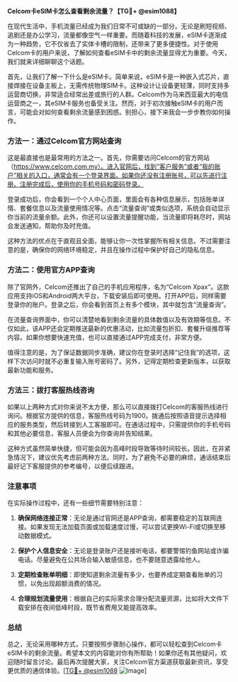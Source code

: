**Celcom卡eSIM卡怎么查看剩余流量？【TG💪+ @esim1088】**

在现代生活中，手机流量已经成为我们日常不可或缺的一部分。无论是刷短视频、追剧还是办公学习，流量都像空气一样重要。而随着科技的发展，eSIM卡逐渐成为一种趋势，它不仅省去了实体卡槽的限制，还带来了更多便捷性。对于使用Celcom卡的用户来说，了解如何查看eSIM卡中的剩余流量显得尤为重要。今天，我们就来详细聊聊这个话题。

首先，让我们了解一下什么是eSIM卡。简单来说，eSIM卡是一种嵌入式芯片，直接焊接在设备主板上，无需传统物理SIM卡。这种设计让设备更轻薄，同时支持多运营商切换，非常适合经常出差或旅行的人群。Celcom作为马来西亚最大的电信运营商之一，其eSIM卡服务也备受关注。然而，对于初次接触eSIM卡的用户而言，可能会对如何查看剩余流量感到困惑。别担心，接下来我会一步步教你如何操作。

### 方法一：通过Celcom官方网站查询

这是最直接也是最常用的方法之一。首先，你需要访问Celcom的官方网站（https://www.celcom.com.my）。进入官网后，找到“客户服务”或者“我的账户”相关的入口，通常会有一个登录界面。如果你还没有注册账号，可以先进行注册。注册完成后，使用你的手机号码和密码登录。

登录成功后，你会看到一个个人中心页面，里面会有各种信息展示，包括账单详情、套餐信息以及流量使用情况等。点击“流量查询”或类似选项，系统会自动显示你当前的流量余额。此外，你还可以设置流量提醒功能，当流量即将耗尽时，网站会发送通知，帮助你及时充值。

这种方法的优点在于直观且全面，能够让你一次性掌握所有相关信息。不过需要注意的是，确保你的网络环境稳定，并且在操作过程中保护好自己的隐私信息。

### 方法二：使用官方APP查询

除了官网外，Celcom还推出了自己的手机应用程序，名为“Celcom Xpax”。这款应用支持iOS和Android两大平台，下载安装后即可使用。打开APP后，同样需要登录你的账户。登录之后，你会看到首页上有多个模块，其中就包含“流量查询”。

在流量查询界面中，你可以清楚地看到剩余流量的具体数值以及有效期等信息。不仅如此，该APP还会定期推送最新的优惠活动，比如流量包折扣、套餐升级推荐等内容。如果你想要快速充值，也可以直接通过APP完成支付，非常方便。

值得注意的是，为了保证数据同步准确，建议你在登录时选择“记住我”的选项，这样下次访问时就不必重复输入账号密码了。另外，记得定期检查更新版本，以获取最新功能和服务。

### 方法三：拨打客服热线咨询

如果以上两种方式对你来说不太方便，那么可以直接拨打Celcom的客服热线进行询问。根据官方提供的信息，客服热线号码为1900。拨通后按照语音提示选择相应的服务类型，然后转接到人工客服即可。在通话过程中，只需提供你的手机号码和其他必要信息，客服人员便会为你查询并告知结果。

这种方式虽然简单快捷，但可能会因为高峰时段导致等待时间较长。因此，在非紧急情况下，建议优先考虑前两种方法。同时，为了避免不必要的麻烦，通话结束后最好记下客服提供的参考编号，以便后续跟进。

### 注意事项

在实际操作过程中，还有一些细节需要特别注意：

1. **确保网络连接正常**：无论是通过官网还是APP查询，都需要稳定的互联网连接。如果发现无法加载页面或加载速度过慢，可以尝试更换Wi-Fi或切换至移动数据模式。

2. **保护个人信息安全**：无论是登录账户还是接听电话，都要警惕钓鱼网站或诈骗电话。尽量避免在公共场合输入敏感信息，也不要随意透露给他人。

3. **定期检查账单明细**：即使知道剩余流量有多少，也要养成定期查看账单的习惯，以免出现超额消费的情况。

4. **合理规划流量使用**：根据自己的实际需求合理分配流量资源，比如将大文件下载安排在夜间低峰时段，既节省费用又能提高效率。

### 总结

总之，无论采用哪种方式，只要按照步骤耐心操作，都可以轻松查到Celcom卡eSIM卡的剩余流量。希望本文的内容能对你有所帮助！如果你还有其他疑问，欢迎随时留言讨论。最后再次提醒大家，关注Celcom官方渠道获取最新资讯，享受更优质的通信体验。[[TG💪+ @esim1088](https://t.me/s/esim1088) ![Image](https://i.postimg.cc/4NQfJmqS/Snipaste-2025-05-13-00-14-12.png)]